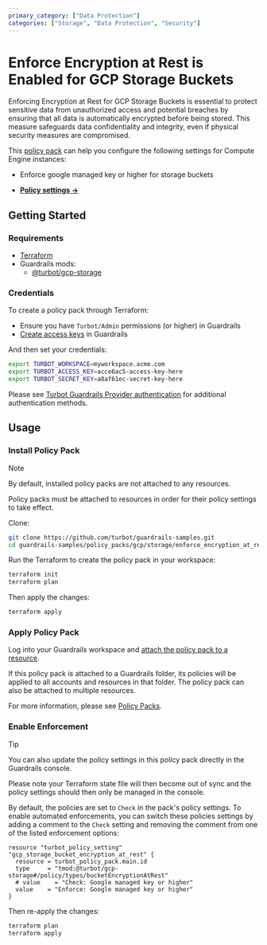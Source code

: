 ```yaml
---
primary_category: ["Data Protection"]
categories: ["Storage", "Data Protection", "Security"]
---
```


# Enforce Encryption at Rest is Enabled for GCP Storage Buckets

Enforcing Encryption at Rest for GCP Storage Buckets is essential to protect sensitive data from unauthorized access and potential breaches by ensuring that all data is automatically encrypted before being stored. This measure safeguards data confidentiality and integrity, even if physical security measures are compromised.

This [policy pack](https://turbot.com/guardrails/docs/concepts/resources/smart-folders) can help you configure the following settings for Compute Engine instances:

- Enforce google managed key or higher for storage buckets

- **[Policy settings →](https://hub-guardrails-turbot-com-git-development-turbot.vercel.app/policy-packs/enforce_encryption_at_rest_is_enabled_for_storage_buckets/settings)**

## Getting Started

### Requirements

- [Terraform](https://developer.hashicorp.com/terraform/tutorials/gcp-get-started/install-cli)
- Guardrails mods:
  - [@turbot/gcp-storage](https://hub-guardrails-turbot-com-git-development-turbot.vercel.app/gcp/mods/gcp-storage)

### Credentials

To create a policy pack through Terraform:

- Ensure you have `Turbot/Admin` permissions (or higher) in Guardrails
- [Create access keys](https://turbot.com/guardrails/docs/guides/iam/access-keys#generate-a-new-guardrails-api-access-key) in Guardrails

And then set your credentials:

```sh
export TURBOT_WORKSPACE=myworkspace.acme.com
export TURBOT_ACCESS_KEY=acce6ac5-access-key-here
export TURBOT_SECRET_KEY=a8af61ec-secret-key-here
```

Please see [Turbot Guardrails Provider authentication](https://registry.terraform.io/providers/turbot/turbot/latest/docs#authentication) for additional authentication methods.

## Usage

### Install Policy Pack

> [!NOTE]
> By default, installed policy packs are not attached to any resources.
>
> Policy packs must be attached to resources in order for their policy settings to take effect.

Clone:

```sh
git clone https://github.com/turbot/guardrails-samples.git
cd guardrails-samples/policy_packs/gcp/storage/enforce_encryption_at_rest_is_enabled_for_storage_buckets
```

Run the Terraform to create the policy pack in your workspace:

```sh
terraform init
terraform plan
```

Then apply the changes:

```sh
terraform apply
```

### Apply Policy Pack

Log into your Guardrails workspace and [attach the policy pack to a resource](https://turbot.com/guardrails/docs/guides/working-with-folders/smart#attach-a-smart-folder-to-a-resource).

If this policy pack is attached to a Guardrails folder, its policies will be applied to all accounts and resources in that folder. The policy pack can also be attached to multiple resources.

For more information, please see [Policy Packs](https://turbot.com/guardrails/docs/concepts/resources/smart-folders).

### Enable Enforcement

> [!TIP]
> You can also update the policy settings in this policy pack directly in the Guardrails console.
>
> Please note your Terraform state file will then become out of sync and the policy settings should then only be managed in the console.

By default, the policies are set to `Check` in the pack's policy settings. To enable automated enforcements, you can switch these policies settings by adding a comment to the `Check` setting and removing the comment from one of the listed enforcement options:

```hcl
resource "turbot_policy_setting" "gcp_storage_bucket_encryption_at_rest" {
  resource = turbot_policy_pack.main.id
  type     = "tmod:@turbot/gcp-storage#/policy/types/bucketEncryptionAtRest"
  # value    = "Check: Google managed key or higher"
  value    = "Enforce: Google managed key or higher"
}
```

Then re-apply the changes:

```sh
terraform plan
terraform apply
```
